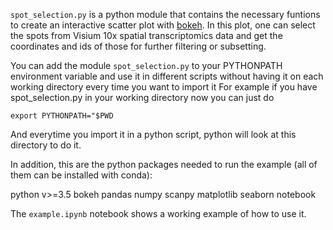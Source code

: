 `spot_selection.py` is a python module that contains the necessary funtions to create an interactive scatter plot with [bokeh](https://bokeh.org/). In this plot, one can select the spots from Visium 10x spatial transcriptomics data and get the coordinates and ids of those for further filtering or subsetting. 

You can add the module `spot_selection.py` to your PYTHONPATH environment variable and use it in different scripts without having it on each working directory every time you want to import it
For example if you have spot_selection.py in your working directory now you can just do

```
export PYTHONPATH="$PWD

```

And everytime you import it in a python script, python will look at this directory to do it. 

In addition, this are the python packages needed to run the example (all of them can be installed with conda):

python v>=3.5
bokeh
pandas
numpy
scanpy
matplotlib
seaborn
notebook

The `example.ipynb` notebook shows a working example of how to use it. 


